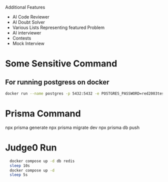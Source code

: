 Additional Features

- AI Code Reviewer
- AI Doubt Solver
- Various Lists Representing featured Problem
- AI interviewer
- Contests
- Mock Interview

# Some Sensitive Command

## For running postgress on docker

```bash
docker run --name postgres -p 5432:5432 -e POSTGRES_PASSWORD=red2003test -e POSTGRES_USER=admin -d postgres
```

# Prisma Command

npx prisma generate
npx prisma migrate dev
npx prisma db push

# Judge0 Run

```bash
  docker compose up -d db redis
  sleep 10s
  docker compose up -d
  sleep 5s
```
